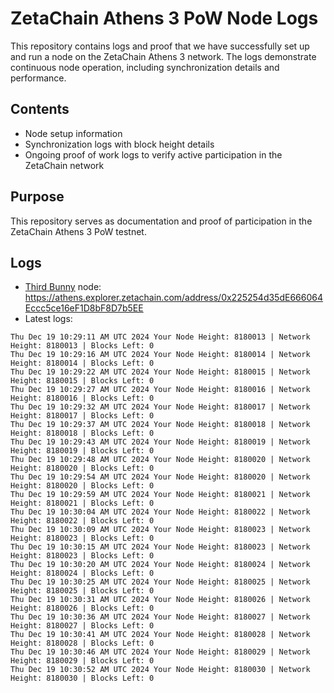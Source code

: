 # ZetaChain Athens 3 PoW Node Logs
This repository contains logs and proof that we have successfully set up and run a node on the ZetaChain Athens 3 network. The logs demonstrate continuous node operation, including synchronization details and performance.

## Contents
- Node setup information
- Synchronization logs with block height details
- Ongoing proof of work logs to verify active participation in the ZetaChain network

## Purpose
This repository serves as documentation and proof of participation in the ZetaChain Athens 3 PoW testnet.

## Logs

- [Third Bunny](https://thirdbunny.xyz/) node: https://athens.explorer.zetachain.com/address/0x225254d35dE666064Eccc5ce16eF1D8bF8D7b5EE
- Latest logs:
```
Thu Dec 19 10:29:11 AM UTC 2024 Your Node Height: 8180013 | Network Height: 8180013 | Blocks Left: 0
Thu Dec 19 10:29:16 AM UTC 2024 Your Node Height: 8180014 | Network Height: 8180014 | Blocks Left: 0
Thu Dec 19 10:29:22 AM UTC 2024 Your Node Height: 8180015 | Network Height: 8180015 | Blocks Left: 0
Thu Dec 19 10:29:27 AM UTC 2024 Your Node Height: 8180016 | Network Height: 8180016 | Blocks Left: 0
Thu Dec 19 10:29:32 AM UTC 2024 Your Node Height: 8180017 | Network Height: 8180017 | Blocks Left: 0
Thu Dec 19 10:29:37 AM UTC 2024 Your Node Height: 8180018 | Network Height: 8180018 | Blocks Left: 0
Thu Dec 19 10:29:43 AM UTC 2024 Your Node Height: 8180019 | Network Height: 8180019 | Blocks Left: 0
Thu Dec 19 10:29:48 AM UTC 2024 Your Node Height: 8180020 | Network Height: 8180020 | Blocks Left: 0
Thu Dec 19 10:29:54 AM UTC 2024 Your Node Height: 8180020 | Network Height: 8180020 | Blocks Left: 0
Thu Dec 19 10:29:59 AM UTC 2024 Your Node Height: 8180021 | Network Height: 8180021 | Blocks Left: 0
Thu Dec 19 10:30:04 AM UTC 2024 Your Node Height: 8180022 | Network Height: 8180022 | Blocks Left: 0
Thu Dec 19 10:30:09 AM UTC 2024 Your Node Height: 8180023 | Network Height: 8180023 | Blocks Left: 0
Thu Dec 19 10:30:15 AM UTC 2024 Your Node Height: 8180023 | Network Height: 8180023 | Blocks Left: 0
Thu Dec 19 10:30:20 AM UTC 2024 Your Node Height: 8180024 | Network Height: 8180024 | Blocks Left: 0
Thu Dec 19 10:30:25 AM UTC 2024 Your Node Height: 8180025 | Network Height: 8180025 | Blocks Left: 0
Thu Dec 19 10:30:31 AM UTC 2024 Your Node Height: 8180026 | Network Height: 8180026 | Blocks Left: 0
Thu Dec 19 10:30:36 AM UTC 2024 Your Node Height: 8180027 | Network Height: 8180027 | Blocks Left: 0
Thu Dec 19 10:30:41 AM UTC 2024 Your Node Height: 8180028 | Network Height: 8180028 | Blocks Left: 0
Thu Dec 19 10:30:46 AM UTC 2024 Your Node Height: 8180029 | Network Height: 8180029 | Blocks Left: 0
Thu Dec 19 10:30:52 AM UTC 2024 Your Node Height: 8180030 | Network Height: 8180030 | Blocks Left: 0
```
